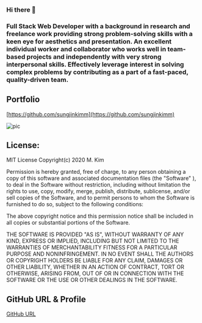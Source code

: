 ### Hi there 👋
### Full Stack Web Developer with a background in research and freelance work providing strong problem-solving skills with a keen eye for aesthetics and presentation. An excellent individual worker and collaborator who works well in team-based projects and independently with very strong interpersonal skills. Effectively leverage interest in solving complex problems by contributing as a part of a fast-paced, quality-driven team. 


## Portfolio
[https://github.com/sungjinkimm](https://github.com/sungjinkimm)


![pic](https://i.pinimg.com/originals/ef/2d/b0/ef2db0885d94fd149a4b7914923bb2a3.gif)


## License: 

MIT License Copyright(c) 2020 M. Kim

Permission is hereby granted, free of charge, to any person obtaining a copy of this software and associated documentation files (the "Software" ), to deal in the Software without restriction, including without limitation the rights to use, copy, modify, merge, publish, distribute, sublicense, and/or sell copies of the Software, and to permit persons to whom the Software is furnished to do so, subject to the following conditions:

The above copyright notice and this permission notice shall be included in all copies or substantial portions of the Software.

THE SOFTWARE IS PROVIDED "AS IS",  WITHOUT WARRANTY OF ANY KIND, EXPRESS OR IMPLIED, INCLUDING BUT NOT LIMITED TO THE WARRANTIES OF MERCHANTABILITY FITNESS FOR A PARTICULAR PURPOSE AND NONINFRINGEMENT. IN NO EVENT SHALL THE AUTHORS OR COPYRIGHT HOLDERS BE LIABLE FOR ANY CLAIM, DAMAGES OR OTHER LIABILITY, WHETHER IN AN ACTION OF CONTRACT, TORT OR OTHERWISE, ARISING FROM, OUT OF OR IN CONNECTION WITH THE SOFTWARE OR THE USE OR OTHER DEALINGS IN THE SOFTWARE.



## GitHub URL & Profile
[GitHub URL](https://github.com/sungjinkimm)

<!-- ![GitHub Avatar](https://avatars0.githubusercontent.com/u/50185484?v=4) -->

<!--
**sungjinkimm/sungjinkimm** is a ✨ _special_ ✨ repository because its `README.md` (this file) appears on your GitHub profile.

Here are some ideas to get you started:

- 🔭 I’m currently working on ...
- 🌱 I’m currently learning ...
- 👯 I’m looking to collaborate on ...
- 🤔 I’m looking for help with ...
- 💬 Ask me about ...
- 📫 How to reach me: ...
- 😄 Pronouns: ...
- ⚡ Fun fact: ...
-->
